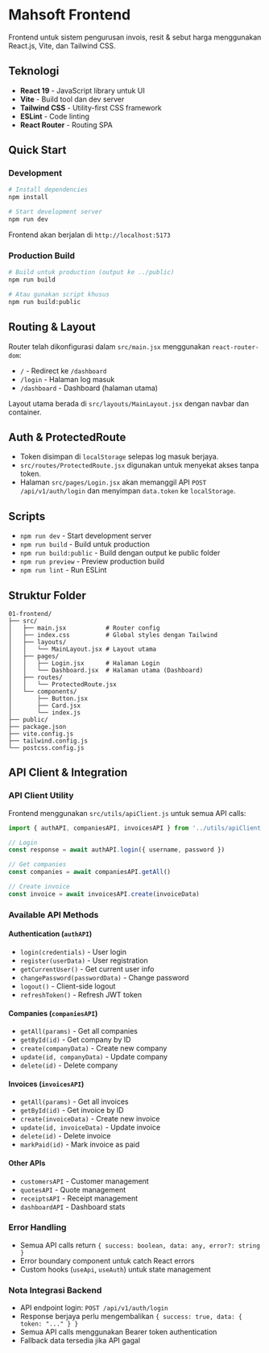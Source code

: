 # Mahsoft Frontend

Frontend untuk sistem pengurusan invois, resit & sebut harga menggunakan React.js, Vite, dan Tailwind CSS.

## Teknologi

- **React 19** - JavaScript library untuk UI
- **Vite** - Build tool dan dev server
- **Tailwind CSS** - Utility-first CSS framework
- **ESLint** - Code linting
- **React Router** - Routing SPA

## Quick Start

### Development
```bash
# Install dependencies
npm install

# Start development server
npm run dev
```

Frontend akan berjalan di `http://localhost:5173`

### Production Build
```bash
# Build untuk production (output ke ../public)
npm run build

# Atau gunakan script khusus
npm run build:public
```

## Routing & Layout

Router telah dikonfigurasi dalam `src/main.jsx` menggunakan `react-router-dom`:
- `/` - Redirect ke `/dashboard`
- `/login` - Halaman log masuk
- `/dashboard` - Dashboard (halaman utama)

Layout utama berada di `src/layouts/MainLayout.jsx` dengan navbar dan container.

## Auth & ProtectedRoute

- Token disimpan di `localStorage` selepas log masuk berjaya.
- `src/routes/ProtectedRoute.jsx` digunakan untuk menyekat akses tanpa token.
- Halaman `src/pages/Login.jsx` akan memanggil API `POST /api/v1/auth/login` dan menyimpan `data.token` ke `localStorage`.

## Scripts

- `npm run dev` - Start development server
- `npm run build` - Build untuk production
- `npm run build:public` - Build dengan output ke public folder
- `npm run preview` - Preview production build
- `npm run lint` - Run ESLint

## Struktur Folder

```
01-frontend/
├── src/
│   ├── main.jsx           # Router config
│   ├── index.css          # Global styles dengan Tailwind
│   ├── layouts/
│   │   └── MainLayout.jsx # Layout utama
│   ├── pages/
│   │   ├── Login.jsx      # Halaman Login
│   │   └── Dashboard.jsx  # Halaman utama (Dashboard)
│   ├── routes/
│   │   └── ProtectedRoute.jsx
│   └── components/
│       ├── Button.jsx
│       ├── Card.jsx
│       └── index.js
├── public/
├── package.json
├── vite.config.js
├── tailwind.config.js
└── postcss.config.js
```

## API Client & Integration

### API Client Utility
Frontend menggunakan `src/utils/apiClient.js` untuk semua API calls:

```javascript
import { authAPI, companiesAPI, invoicesAPI } from '../utils/apiClient'

// Login
const response = await authAPI.login({ username, password })

// Get companies
const companies = await companiesAPI.getAll()

// Create invoice
const invoice = await invoicesAPI.create(invoiceData)
```

### Available API Methods

#### Authentication (`authAPI`)
- `login(credentials)` - User login
- `register(userData)` - User registration
- `getCurrentUser()` - Get current user info
- `changePassword(passwordData)` - Change password
- `logout()` - Client-side logout
- `refreshToken()` - Refresh JWT token

#### Companies (`companiesAPI`)
- `getAll(params)` - Get all companies
- `getById(id)` - Get company by ID
- `create(companyData)` - Create new company
- `update(id, companyData)` - Update company
- `delete(id)` - Delete company

#### Invoices (`invoicesAPI`)
- `getAll(params)` - Get all invoices
- `getById(id)` - Get invoice by ID
- `create(invoiceData)` - Create new invoice
- `update(id, invoiceData)` - Update invoice
- `delete(id)` - Delete invoice
- `markPaid(id)` - Mark invoice as paid

#### Other APIs
- `customersAPI` - Customer management
- `quotesAPI` - Quote management
- `receiptsAPI` - Receipt management
- `dashboardAPI` - Dashboard stats

### Error Handling
- Semua API calls return `{ success: boolean, data: any, error?: string }`
- Error boundary component untuk catch React errors
- Custom hooks (`useApi`, `useAuth`) untuk state management

### Nota Integrasi Backend
- API endpoint login: `POST /api/v1/auth/login`
- Response berjaya perlu mengembalikan `{ success: true, data: { token: "..." } }`
- Semua API calls menggunakan Bearer token authentication
- Fallback data tersedia jika API gagal
